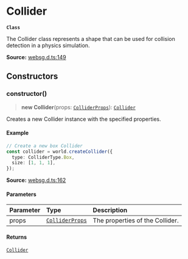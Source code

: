 # Collider

**`Class`**

The Collider class represents a shape that can be used for
collision detection in a physics simulation.

**Source:** [websg.d.ts:149](https://github.com/thirdroom/thirdroom/blob/4c397b03/packages/websg-types/types/websg.d.ts#L149)

## Constructors

### constructor()

> **new Collider**(props: [`ColliderProps`](../interfaces/interface.ColliderProps.md)): [`Collider`](class.Collider.md)

Creates a new Collider instance with the specified properties.

#### Example

```ts
// Create a new box Collider
const collider = world.createCollider({
  type: ColliderType.Box,
  size: [1, 1, 1],
});
```

**Source:** [websg.d.ts:162](https://github.com/thirdroom/thirdroom/blob/4c397b03/packages/websg-types/types/websg.d.ts#L162)

#### Parameters

| Parameter | Type                                                        | Description                     |
| :-------- | :---------------------------------------------------------- | :------------------------------ |
| props     | [`ColliderProps`](../interfaces/interface.ColliderProps.md) | The properties of the Collider. |

#### Returns

[`Collider`](class.Collider.md)
